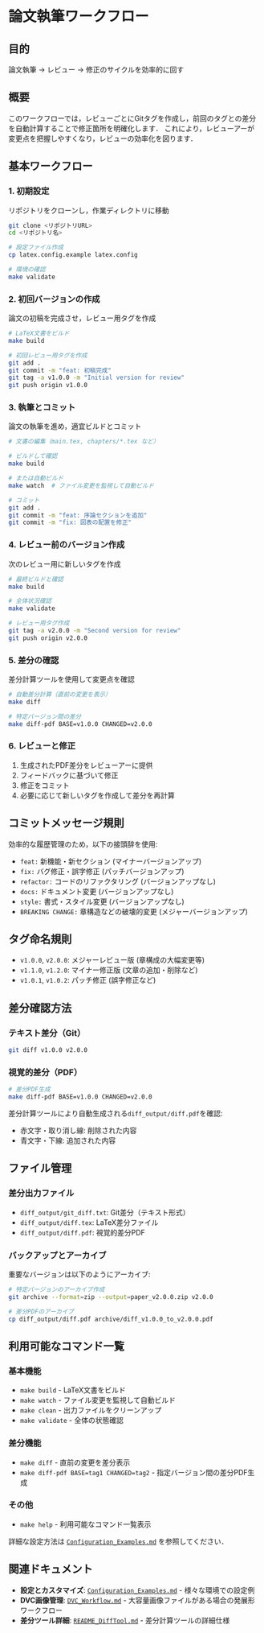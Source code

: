 # 論文執筆ワークフロー

## 目的

論文執筆 -> レビュー -> 修正のサイクルを効率的に回す

## 概要

このワークフローでは，レビューごとにGitタグを作成し，前回のタグとの差分を自動計算することで修正箇所を明確化します．
これにより，レビューアーが変更点を把握しやすくなり，レビューの効率化を図ります．

## 基本ワークフロー

### 1. 初期設定

リポジトリをクローンし，作業ディレクトリに移動

```bash
git clone <リポジトリURL>
cd <リポジトリ名>

# 設定ファイル作成
cp latex.config.example latex.config

# 環境の確認
make validate
```

### 2. 初回バージョンの作成

論文の初稿を完成させ，レビュー用タグを作成

```bash
# LaTeX文書をビルド
make build

# 初回レビュー用タグを作成
git add .
git commit -m "feat: 初稿完成"
git tag -a v1.0.0 -m "Initial version for review"
git push origin v1.0.0
```

### 3. 執筆とコミット

論文の執筆を進め，適宜ビルドとコミット

```bash
# 文書の編集（main.tex, chapters/*.tex など）

# ビルドして確認
make build

# または自動ビルド
make watch  # ファイル変更を監視して自動ビルド

# コミット
git add .
git commit -m "feat: 序論セクションを追加"
git commit -m "fix: 図表の配置を修正"
```

### 4. レビュー前のバージョン作成

次のレビュー用に新しいタグを作成

```bash
# 最終ビルドと確認
make build

# 全体状況確認
make validate

# レビュー用タグ作成
git tag -a v2.0.0 -m "Second version for review"
git push origin v2.0.0
```

### 5. 差分の確認

差分計算ツールを使用して変更点を確認

```bash
# 自動差分計算（直前の変更を表示）
make diff

# 特定バージョン間の差分
make diff-pdf BASE=v1.0.0 CHANGED=v2.0.0
```

### 6. レビューと修正

1. 生成されたPDF差分をレビューアーに提供
2. フィードバックに基づいて修正
3. 修正をコミット
4. 必要に応じて新しいタグを作成して差分を再計算

## コミットメッセージ規則

効率的な履歴管理のため，以下の接頭辞を使用:

- `feat:` 新機能・新セクション (マイナーバージョンアップ)
- `fix:` バグ修正・誤字修正 (パッチバージョンアップ)
- `refactor:` コードのリファクタリング (バージョンアップなし)
- `docs:` ドキュメント変更 (バージョンアップなし)
- `style:` 書式・スタイル変更 (バージョンアップなし)
- `BREAKING CHANGE:` 章構造などの破壊的変更 (メジャーバージョンアップ)

## タグ命名規則

- `v1.0.0`, `v2.0.0`: メジャーレビュー版 (章構成の大幅変更等)
- `v1.1.0`, `v1.2.0`: マイナー修正版 (文章の追加・削除など)
- `v1.0.1`, `v1.0.2`: パッチ修正 (誤字修正など)

## 差分確認方法

### テキスト差分（Git）

```bash
git diff v1.0.0 v2.0.0
```

### 視覚的差分（PDF）

```bash
# 差分PDF生成
make diff-pdf BASE=v1.0.0 CHANGED=v2.0.0
```

差分計算ツールにより自動生成される`diff_output/diff.pdf`を確認:

- 赤文字・取り消し線: 削除された内容
- 青文字・下線: 追加された内容

## ファイル管理

### 差分出力ファイル

- `diff_output/git_diff.txt`: Git差分（テキスト形式）
- `diff_output/diff.tex`: LaTeX差分ファイル
- `diff_output/diff.pdf`: 視覚的差分PDF

### バックアップとアーカイブ

重要なバージョンは以下のようにアーカイブ:

```bash
# 特定バージョンのアーカイブ作成
git archive --format=zip --output=paper_v2.0.0.zip v2.0.0

# 差分PDFのアーカイブ
cp diff_output/diff.pdf archive/diff_v1.0.0_to_v2.0.0.pdf
```

## 利用可能なコマンド一覧

### 基本機能

- `make build` - LaTeX文書をビルド
- `make watch` - ファイル変更を監視して自動ビルド
- `make clean` - 出力ファイルをクリーンアップ
- `make validate` - 全体の状態確認

### 差分機能

- `make diff` - 直前の変更を差分表示
- `make diff-pdf BASE=tag1 CHANGED=tag2` - 指定バージョン間の差分PDF生成

### その他

- `make help` - 利用可能なコマンド一覧表示

詳細な設定方法は [`Configuration_Examples.md`](Configuration_Examples.md) を参照してください．

## 関連ドキュメント

- **設定とカスタマイズ**: [`Configuration_Examples.md`](Configuration_Examples.md) - 様々な環境での設定例
- **DVC画像管理**: [`DVC_Workflow.md`](DVC_Workflow.md) - 大容量画像ファイルがある場合の発展形ワークフロー
- **差分ツール詳細**: [`README_DiffTool.md`](README_DiffTool.md) - 差分計算ツールの詳細仕様
